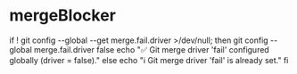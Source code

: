 # mergeBlocker

if ! git config --global --get merge.fail.driver >/dev/null; then
  git config --global merge.fail.driver false
  echo "✅ Git merge driver 'fail' configured globally (driver = false)."
else
  echo "ℹ️ Git merge driver 'fail' is already set."
fi
